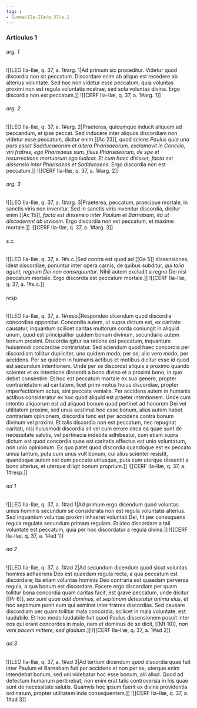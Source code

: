 ```yaml
---
tags : 
- Summa/IIa-IIæ/q.37/a.1
---
```


### Articulus 1

###### arg. 1
![[LEO IIa-IIæ, q. 37, a. 1#arg. 1|Ad primum sic proceditur. Videtur quod discordia non sit peccatum. Discordare enim ab aliquo est recedere ab alterius voluntate. Sed hoc non videtur esse peccatum, quia voluntas proximi non est regula voluntatis nostrae, sed sola voluntas divina. Ergo discordia non est peccatum.]]
![[CERF IIa-IIæ, q. 37, a. 1#arg. 1]]

###### arg. 2
![[LEO IIa-IIæ, q. 37, a. 1#arg. 2|Praeterea, quicumque inducit aliquem ad peccandum, et ipse peccat. Sed inducere inter aliquos discordiam non videtur esse peccatum, dicitur enim [[Ac 23]], quod *sciens Paulus quia una pars esset Sadducaeorum et altera Pharisaeorum, exclamavit in Concilio, viri fratres, ego Pharisaeus sum, filius Pharisaeorum, de spe et resurrectione mortuorum ego iudicor. Et cum haec dixisset, facta est dissensio inter Pharisaeos et Sadducaeos*. Ergo discordia non est peccatum.]]
![[CERF IIa-IIæ, q. 37, a. 1#arg. 2]]

###### arg. 3
![[LEO IIa-IIæ, q. 37, a. 1#arg. 3|Praeterea, peccatum, praecipue mortale, in sanctis viris non invenitur. Sed in sanctis viris invenitur discordia, dicitur enim [[Ac 15]], *facta est dissensio inter Paulum et Barnabam, ita ut discederent ab invicem*. Ergo discordia non est peccatum, et maxime mortale.]]
![[CERF IIa-IIæ, q. 37, a. 1#arg. 3]]

###### s.c.
![[LEO IIa-IIæ, q. 37, a. 1#s.c.|Sed contra est quod ad [[Ga 5]] dissensiones, idest discordiae, ponuntur inter opera carnis, de quibus subditur, *qui talia agunt, regnum Dei non consequuntur*. Nihil autem excludit a regno Dei nisi peccatum mortale. Ergo discordia est peccatum mortale.]]
![[CERF IIa-IIæ, q. 37, a. 1#s.c.]]

###### resp.
![[LEO IIa-IIæ, q. 37, a. 1#resp.|Respondeo dicendum quod discordia concordiae opponitur. Concordia autem, ut supra dictum est, ex caritate causatur, inquantum scilicet caritas multorum corda coniungit in aliquid unum, quod est principaliter quidem bonum divinum, secundario autem bonum proximi. Discordia igitur ea ratione est peccatum, inquantum huiusmodi concordiae contrariatur. Sed sciendum quod haec concordia per discordiam tollitur dupliciter, uno quidem modo, per se; alio vero modo, per accidens. Per se quidem in humanis actibus et motibus dicitur esse id quod est secundum intentionem. Unde per se discordat aliquis a proximo quando scienter et ex intentione dissentit a bono divino et a proximi bono, in quo debet consentire. Et hoc est peccatum mortale ex suo genere, propter contrarietatem ad caritatem, licet primi motus huius discordiae, propter imperfectionem actus, sint peccata venialia. Per accidens autem in humanis actibus consideratur ex hoc quod aliquid est praeter intentionem. Unde cum intentio aliquorum est ad aliquod bonum quod pertinet ad honorem Dei vel utilitatem proximi, sed unus aestimat hoc esse bonum, alius autem habet contrariam opinionem, discordia tunc est per accidens contra bonum divinum vel proximi. Et talis discordia non est peccatum, nec repugnat caritati, nisi huiusmodi discordia sit vel cum errore circa ea quae sunt de necessitate salutis, vel pertinacia indebite adhibeatur, cum etiam supra dictum est quod concordia quae est caritatis effectus est unio voluntatum, non unio opinionum. Ex quo patet quod discordia quandoque est ex peccato unius tantum, puta cum unus vult bonum, cui alius scienter resistit, quandoque autem est cum peccato utriusque, puta cum uterque dissentit a bono alterius, et uterque diligit bonum proprium.]]
![[CERF IIa-IIæ, q. 37, a. 1#resp.]]

###### ad 1
![[LEO IIa-IIæ, q. 37, a. 1#ad 1|Ad primum ergo dicendum quod voluntas unius hominis secundum se considerata non est regula voluntatis alterius. Sed inquantum voluntas proximi inhaeret voluntati Dei, fit per consequens regula regulata secundum primam regulam. Et ideo discordare a tali voluntate est peccatum, quia per hoc discordatur a regula divina.]]
![[CERF IIa-IIæ, q. 37, a. 1#ad 1]]

###### ad 2
![[LEO IIa-IIæ, q. 37, a. 1#ad 2|Ad secundum dicendum quod sicut voluntas hominis adhaerens Deo est quaedam regula recta, a qua peccatum est discordare; ita etiam voluntas hominis Deo contraria est quaedam perversa regula, a qua bonum est discordare. Facere ergo discordiam per quam tollitur bona concordia quam caritas facit, est grave peccatum, unde dicitur [[Pr 6]], *sex sunt quae odit dominus, et septimum detestatur anima eius*, et hoc septimum ponit eum qui seminat inter fratres discordias. Sed causare discordiam per quam tollitur mala concordia, scilicet in mala voluntate, est laudabile. Et hoc modo laudabile fuit quod Paulus dissensionem posuit inter eos qui erant concordes in malo, nam et dominus de se dicit, [[Mt 10]], *non veni pacem mittere, sed gladium*.]]
![[CERF IIa-IIæ, q. 37, a. 1#ad 2]]

###### ad 3
![[LEO IIa-IIæ, q. 37, a. 1#ad 3|Ad tertium dicendum quod discordia quae fuit inter Paulum et Barnabam fuit per accidens et non per se, uterque enim intendebat bonum, sed uni videbatur hoc esse bonum, alii aliud. Quod ad defectum humanum pertinebat, non enim erat talis controversia in his quae sunt de necessitate salutis. Quamvis hoc ipsum fuerit ex divina providentia ordinatum, propter utilitatem inde consequentem.]]
![[CERF IIa-IIæ, q. 37, a. 1#ad 3]]

